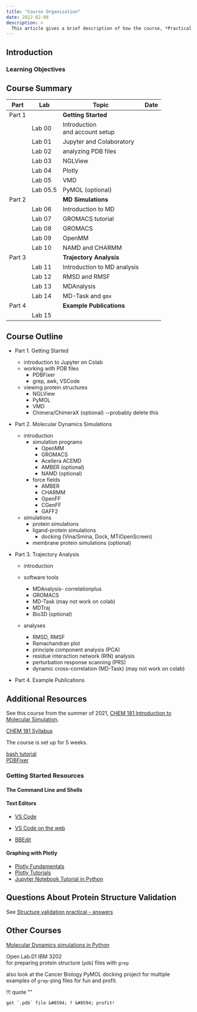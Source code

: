 ```yaml
---
title: "Course Organization"
date: 2022-02-08
description: >
  This article gives a brief description of how the course, *Practical Molecular Dynamics*, is organized.
---
```


## Introduction

### Learning Objectives

## Course Summary

| Part   | Lab      | Topic                               | Date |
| ------ | -------- | ----------------------------------- | ---- |
| Part 1 |          | **Getting Started**                 |      |
|        | Lab 00   | Introduction <br/>and account setup |      |
|        | Lab 01   | Jupyter and Colaboratory            |      |
|        | Lab 02   | analyzing PDB files                 |      |
|        | Lab 03   | NGLView                             |      |
|        | Lab 04   | Plotly                              |      |
|        | Lab 05   | VMD                                 |      |
|        | Lab 05.5 | PyMOL (optional)                    |      |
| Part 2 |          | **MD Simulations**                  |      |
|        | Lab 06   | Introduction to MD                  |      |
|        | Lab 07   | GROMACS tutorial                    |      |
|        | Lab 08   | GROMACS                             |      |
|        | Lab 09   | OpenMM                              |      |
|        | Lab 10   | NAMD and CHARMM                     |      |
| Part 3 |          | **Trajectory Analysis**             |      |
|        | Lab 11   | Introduction to MD analysis         |      |
|        | Lab 12   | RMSD and RMSF                       |      |
|        | Lab 13   | MDAnalysis                          |      |
|        | Lab 14   | MD-Task and `gmx`                   |      |
| Part 4 |          | **Example Publications**            |      |
|        | Lab 15   |                                     |      |

## Course Outline

- Part 1. Getting Started
    - introduction to Jupyter on Colab
    - working with PDB files
        - PDBFixer
        - grep, awk, VSCode
    - viewing protein structures
        - NGLView
        - PyMOL
        - VMD
        - Chimera/ChimeraX (optional) --probably delete this

- Part 2. Molecular Dynamics Simulations
    - introduction
        - simulation programs
            - OpenMM
            - GROMACS
            - Acellera ACEMD
            - AMBER (optional)
            - NAMD (optional)
        - force fields
            - AMBER
            - CHARMM
            - OpenFF
            - CGenFF
            - GAFF2
    - simulations
        - protein simulations
        - ligand-protein simulations
            - docking (Vina/Smina, Dock, MTiOpenScreen)
        - membrane protein simulations (optional)

- Part 3. Trajectory Analysis
    - introduction
    - software tools
        - MDAnalysis- correlationplus
        - GROMACS
        - MD-Task (may not work on colab)
        - MDTraj
        - Bio3D (optional)

    - analyses
        - RMSD, RMSF
        - Ramachandran plot
        - principle component analysis (PCA)
        - residue interaction network (RIN) analysis
        - perturbation response scanning (PRS)
        - dynamic cross-correlation (MD-Task) (may not work on colab)

- Part 4. Example Publications





## Additional Resources

See this course from the summer of 2021, [CHEM 181 Introduction to Molecular Simulation](http://copresearch.pacific.edu/mmccallum/181/index.html).

[CHEM 181 Syllabus](http://copresearch.pacific.edu/mmccallum/181/resources/New-Syllabus.pdf)

The course is set up for 5 weeks.

[bash tutorial](http://www.hypexr.org/bash_tutorial.php#tips)  
[PDBFixer](https://htmlpreview.github.io/?https://github.com/openmm/pdbfixer/blob/master/Manual.html)

### Getting Started Resources

#### The Command Line and Shells

#### Text Editors

- [VS Code](https://code.visualstudio.com/)
- [VS Code on the web](https://vscode.dev/)

- [BBEdit](https://www.barebones.com/products/bbedit/)

#### Graphing with Plotly

- [Plotly Fundamentals](https://plotly.com/python/plotly-fundamentals/)
- [Plotly Tutorials](https://www.geeksforgeeks.org/python-plotly-tutorial/)
- [Jupyter Notebook Tutorial in Python](https://plotly.com/python/ipython-notebook-tutorial/)

## Questions About Protein Structure Validation

See [Structure validation practical - answers](https://www.ebi.ac.uk/pdbe/modval-answers)

## Other Courses

[Molecular Dynamics simulations in Python](https://klyshko.github.io/teaching/2019-03-01-teaching)


Open Lab.01 IBM 3202  
for preparing protein structure (`pdb`) files with `grep`  

also look at the Cancer Biology PyMOL docking project for multiple examples of `grep`-ping files for fun and profit.  

!!! quote ""

    get `.pdb` file &#8594; ? &#8594; profit!



